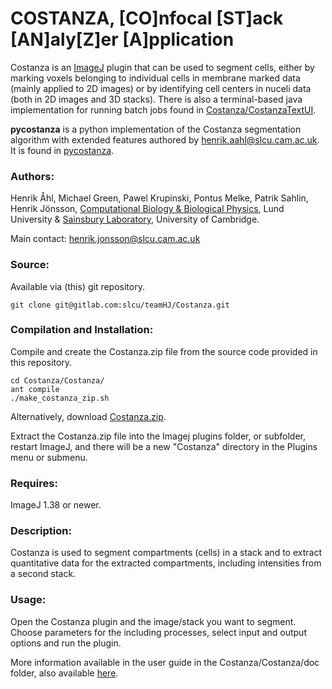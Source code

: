 # COSTANZA, [CO]nfocal [ST]ack [AN]aly[Z]er [A]pplication

Costanza is an [ImageJ](https://imagej.nih.gov/ij/) plugin that can be used to 
segment cells, either by marking voxels belonging to individual cells in membrane 
marked data (mainly applied to 2D images) or by identifying cell centers in nuceli 
data (both in 2D images and 3D stacks). There is also a terminal-based java implementation for 
running batch jobs found in [Costanza/CostanzaTextUI](https://gitlab.com/slcu/teamhj/Costanza/Costanza/CostanzaTextUI).

<b>pycostanza</b> is a python implementation of the Costanza segmentation algorithm
with extended features authored by henrik.aahl@slcu.cam.ac.uk. It is found in 
[pycostanza](https://gitlab.com/slcu/teamhj/Costanza/pyconstanza).

### Authors:

Henrik Åhl, Michael Green, Pawel Krupinski, Pontus Melke, Patrik Sahlin, Henrik Jönsson, 
[Computational Biology & Biological Physics](http://cbbp.thep.lu.se), Lund University &
[Sainsbury Laboratory](http://www.slcu.cam.ac.uk), University of Cambridge.

Main contact: henrik.jonsson@slcu.cam.ac.uk

### Source:

Available via (this) git repository.

```
git clone git@gitlab.com:slcu/teamHJ/Costanza.git
```

### Compilation and Installation:

Compile and create the Costanza.zip file from the source code provided in this repository.

```
cd Costanza/Costanza/
ant compile
./make_costanza_zip.sh
```

Alternatively, download [Costanza.zip](http://www.thep.lu.se/~henrik/Costanza/download/Costanza.zip).

Extract the Costanza.zip file into the Imagej plugins folder, or subfolder, restart 
ImageJ, and there will be a new "Costanza" directory in the Plugins menu or submenu.

### Requires:

ImageJ 1.38 or newer.

### Description:

Costanza is used to segment compartments (cells) in a stack and to extract 
quantitative data for the extracted compartments, including intensities from a second stack.

### Usage:

Open the Costanza plugin and the image/stack you want to segment. 
Choose parameters for the including processes, select input and output options 
and run the plugin. 

More information available in the user guide in the Costanza/Costanza/doc folder,
also available [here](http://www.thep.lu.se/~henrik/Costanza/doc/userguide.pdf).
